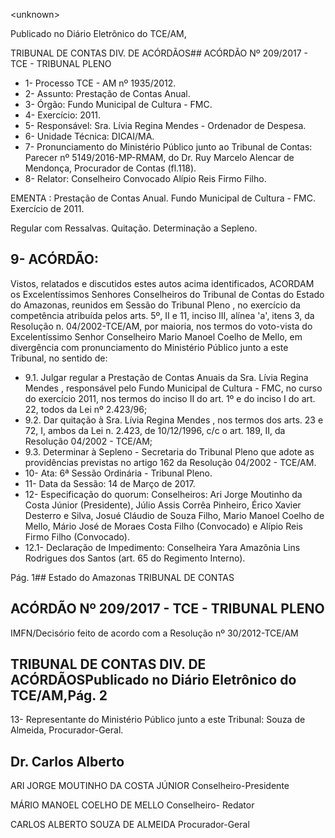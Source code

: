 &lt;unknown&gt;

Publicado  no  Diário Eletrônico do TCE/AM,

TRIBUNAL DE CONTAS DIV. DE  ACÓRDÃOS## ACÓRDÃO Nº 209/2017 - TCE - TRIBUNAL PLENO

- 1-  Processo TCE - AM nº 1935/2012.
- 2- Assunto: Prestação de Contas Anual.
- 3- Órgão: Fundo Municipal de Cultura - FMC.
- 4- Exercício: 2011.
- 5- Responsável: Sra. Lívia Regina Mendes - Ordenador de Despesa.
- 6- Unidade Técnica: DICAI/MA.
- 7- Pronunciamento  do Ministério  Público  junto  ao Tribunal  de Contas: Parecer  nº 5149/2016-MP-RMAM,  do  Dr.  Ruy  Marcelo  Alencar  de  Mendonça,  Procurador  de Contas (fl.118).
- 8- Relator: Conselheiro Convocado Alípio Reis Firmo Filho.

EMENTA : Prestação de Contas Anual. Fundo Municipal de Cultura - FMC. Exercício de 2011.

Regular com Ressalvas. Quitação. Determinação a Sepleno.

## 9- ACÓRDÃO:

Vistos, relatados e discutidos estes autos acima identificados, ACORDAM os Excelentíssimos Senhores Conselheiros do Tribunal de Contas do Estado do Amazonas, reunidos em Sessão do Tribunal Pleno , no exercício da competência atribuída pelos arts. 5º,  II e 11, inciso III,  alínea 'a', itens 3, da Resolução n. 04/2002-TCE/AM, por maioria, nos termos do voto-vista do Excelentíssimo Senhor Conselheiro Mario Manoel Coelho de Mello, em divergência com pronunciamento do Ministério Público junto a este Tribunal, no sentido de:

- 9.1. Julgar  regular a  Prestação  de  Contas  Anuais  da Sra.  Lívia  Regina Mendes , responsável pelo Fundo Municipal de Cultura - FMC, no curso do exercício 2011, nos termos do inciso II do art. 1º e do inciso I do art. 22, todos da Lei nº 2.423/96;
- 9.2. Dar quitação à Sra. Lívia Regina Mendes ,  nos  termos dos arts. 23 e 72,  I,  ambos  da  Lei  n.  2.423,  de  10/12/1996,  c/c  o  art.  189,  II,  da Resolução 04/2002 - TCE/AM;
- 9.3. Determinar à  Sepleno  -  Secretaria  do  Tribunal  Pleno  que  adote  as providências previstas no artigo 162 da Resolução 04/2002 - TCE/AM.
- 10-  Ata: 6ª Sessão Ordinária - Tribunal Pleno.
- 11-  Data da Sessão: 14 de Março de 2017.
- 12-  Especificação  do  quorum: Conselheiros: Ari Jorge  Moutinho  da  Costa  Júnior (Presidente), Júlio Assis Corrêa Pinheiro, Érico Xavier Desterro e Silva, Josué Cláudio de  Souza  Filho,  Mario  Manoel  Coelho  de  Mello,  Mário  José  de  Moraes  Costa  Filho (Convocado) e Alípio Reis Firmo Filho (Convocado).
- 12.1- Declaração de Impedimento: Conselheira Yara Amazônia Lins Rodrigues dos Santos (art. 65 do Regimento Interno).

Pág. 1## Estado do Amazonas TRIBUNAL DE CONTAS

## ACÓRDÃO Nº 209/2017 - TCE - TRIBUNAL PLENO

IMFN/Decisório feito de acordo com a Resolução nº 30/2012-TCE/AM

## TRIBUNAL DE CONTAS DIV. DE  ACÓRDÃOSPublicado  no  Diário Eletrônico do TCE/AM,Pág. 2

13-  Representante do Ministério Público junto a este Tribunal: Souza de Almeida, Procurador-Geral.

## Dr. Carlos Alberto

ARI JORGE MOUTINHO DA COSTA JÚNIOR Conselheiro-Presidente

MÁRIO MANOEL COELHO DE MELLO Conselheiro- Redator

CARLOS ALBERTO SOUZA DE ALMEIDA Procurador-Geral